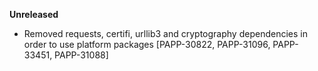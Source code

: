 **Unreleased**
* Removed requests, certifi, urllib3 and cryptography dependencies in order to use platform packages [PAPP-30822, PAPP-31096, PAPP-33451, PAPP-31088]